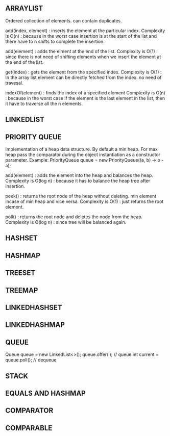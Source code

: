## ARRAYLIST

Ordered collection of elements. 
can contain duplicates.

add(index, element) : inserts the element at the particular index. 
Complexity is O(n)  : because in the worst case insertion is at the start of the list and there have to n shifts to complete the insertion.

add(element)        : adds the elment at the end of the list.
Complexity is O(1)  : since there is not need of shifting elements when we insert the element at the end of the list.

get(index)          : gets the element from the specified index.
Complexity is O(1)  : In the array list element can be directly fetched from the index. no need of travesal.

indexOf(element)    : finds the index of a specified element
Complexity is O(n)  : because in the worst case if the element is the last element in the list, then it have to traverse all the n elements.

## LINKEDLIST


## PRIORITY QUEUE

Implementation of a heap data structure.
By default a min heap.
For max heap pass the comparator during the object instantiation as a constructor parameter.
Example: PriorityQueue<Integer>  queue = new PriorityQueue((a, b) -> b - a);

add(element)            : adds the element into the heap and balances the heap.
Complexity is O(log n)  : because it has to balance the heap tree after insertion.

peek()                  : returns the root node of the heap without deleting. min element incase of min heap and vice versa.
Complexity is O(1)      : just returns the root element.

poll()                  : returns the root node and deletes the node from the heap.
Complexity is O(log n)  : since tree will be balanced again.


## HASHSET


## HASHMAP


## TREESET

## TREEMAP


## LINKEDHASHSET


## LINKEDHASHMAP

## QUEUE
Queue<Integer> queue = new LinkedList<>();
queue.offer(i); // queue
 int current = queue.poll();  // dequeue

 
## STACK


## EQUALS AND HASHMAP

## COMPARATOR

## COMPARABLE





